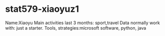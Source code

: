 # stat579-xiaoyuz1
Name:Xiaoyu
Main activities last 3 months: sport,travel
Data normally work with: just a starter.
Tools, strategies:microsoft software, python, java
